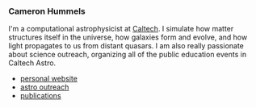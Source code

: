 ### Cameron Hummels

I'm a computational astrophysicist at [Caltech](https://www.astro.caltech.edu/).  I simulate how matter structures itself in the universe, how galaxies form and evolve, and how light propagates to us from distant quasars.  I am also really passionate about science outreach, organizing all of the public education events in Caltech Astro.

- [personal website](http://chummels.org)
- [astro outreach](http://outreach.astro.caltech.edu)
- [publications](https://ui.adsabs.harvard.edu/search/q=%20author%3A%22hummels%2C%20cameron%22&sort=date%20desc%2C%20bibcode%20desc&p_=0)
